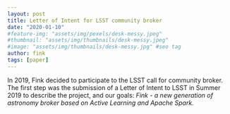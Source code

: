```yaml
---
layout: post
title: Letter of Intent for LSST community broker
date: "2020-01-10"
#feature-img: "assets/img/pexels/desk-messy.jpeg"
#thumbnail: "assets/img/thumbnails/desk-messy.jpeg"
#image: "assets/img/thumbnails/desk-messy.jpg" #seo tag
author: fink
tags: [paper]
---
```


In 2019, Fink decided to participate to the LSST call for community broker. The first step was the submission of a Letter of Intent to LSST in Summer 2019 to describe the project, and our goals: _Fink - a new generation of astronomy broker based on Active Learning and Apache Spark._
<!--more-->